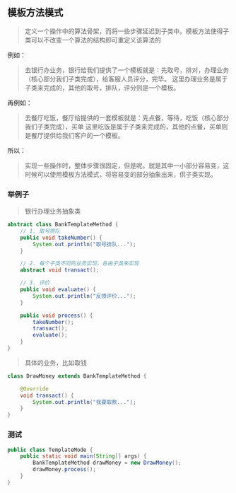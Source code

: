 ## 模板方法模式

> 定义一个操作中的算法骨架，而将一些步骤延迟到子类中。模板方法使得子类可以不改变一个算法的结构即可重定义该算法的

例如：
> 去银行办业务，银行给我们提供了一个模板就是：先取号，排对，办理业务（核心部分我们子类完成），给客服人员评分，完毕。
  这里办理业务是属于子类来完成的，其他的取号，排队，评分则是一个模板。

再例如：
> 去餐厅吃饭，餐厅给提供的一套模板就是：先点餐，等待，吃饭（核心部分我们子类完成），买单
  这里吃饭是属于子类来完成的，其他的点餐，买单则是餐厅提供给我们客户的一个模板。

所以：
> 实现一些操作时，整体步骤很固定，但是呢。就是其中一小部分容易变，这时候可以使用模板方法模式，将容易变的部分抽象出来，供子类实现。


### 举例子
> 银行办理业务抽象类

```java
abstract class BankTemplateMethod {
    // 1. 取号排队
    public void takeNumber() {
        System.out.println("取号排队...");
    }

    // 2. 每个子类不同的业务实现，各由子类来实现
    abstract void transact();

    // 3. 评价
    public void evaluate() {
        System.out.println("反馈评价...");
    }

    public void process() {
        takeNumber();
        transact();
        evaluate();
    }
}
```

> 具体的业务，比如取钱
```java
class DrawMoney extends BankTemplateMethod {

    @Override
    void transact() {
        System.out.println("我要取款...");
    }
}
```

### 测试

```java
public class TemplateMode {
    public static void main(String[] args) {
        BankTemplateMethod drawMoney = new DrawMoney();
        drawMoney.process();
    }
}
```
